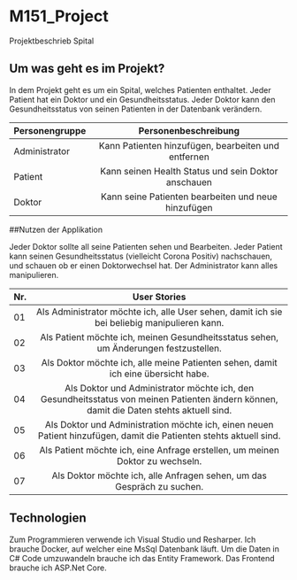 # M151_Project

Projektbeschrieb Spital

## Um was geht es im Projekt?

In dem Projekt geht es um ein Spital, welches Patienten enthaltet. Jeder Patient hat ein Doktor und ein Gesundheitsstatus.
Jeder Doktor kann den Gesundheitsstatus von seinen Patienten in der Datenbank verändern. 

|Personengruppe|    Personenbeschreibung|
|--------------|:-----------------:|
|Administrator|    Kann Patienten hinzufügen, bearbeiten und entfernen|
|Patient| Kann seinen Health Status und sein Doktor anschauen|
|Doktor| Kann seine Patienten bearbeiten und neue hinzufügen|

##Nutzen der Applikation

Jeder Doktor sollte all seine Patienten sehen und Bearbeiten. Jeder Patient kann seinen Gesundheitsstatus (vielleicht Corona Positiv) nachschauen, und schauen ob er einen Doktorwechsel hat. Der Administrator kann alles manipulieren. 

|Nr.|    User Stories|
|----|:------------:|
|01|    Als Administrator möchte ich, alle User sehen, damit ich sie bei beliebig manipulieren kann.|
|02|    Als Patient möchte ich, meinen Gesundheitsstatus sehen, um Änderungen festzustellen.|
|03|    Als Doktor möchte ich, alle meine Patienten sehen, damit ich eine übersicht habe. |
|04|    Als Doktor und Administrator möchte ich, den Gesundheitsstatus von meinen Patienten ändern können, damit die Daten stehts aktuell sind.|
|05|    Als Doktor und Administration möchte ich, einen neuen Patient hinzufügen, damit die Patienten stehts aktuell sind.|
|06|    Als Patient möchte ich, eine Anfrage erstellen, um meinen Doktor zu wechseln.|
|07|    Als Doktor möchte ich, alle Anfragen sehen, um das Gespräch zu suchen.|

## Technologien
Zum Programmieren verwende ich Visual Studio und Resharper.
Ich brauche Docker, auf welcher eine MsSql Datenbank läuft. 
Um die Daten in C# Code umzuwandeln brauche ich das Entity Framework.
Das Frontend brauche ich ASP.Net Core.
